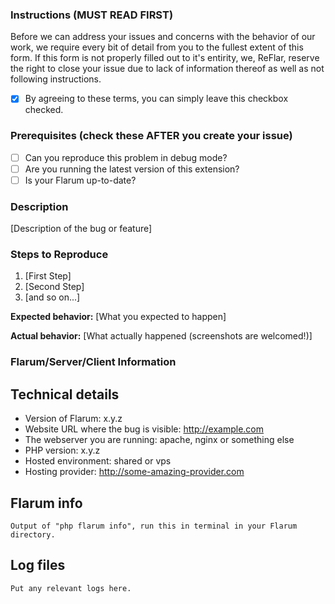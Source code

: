 ### Instructions (MUST READ FIRST)

Before we can address your issues and concerns with the behavior of our work, we require every bit of detail from you to the fullest extent of this form. If this form is not properly filled out to it's entirity, we, ReFlar, reserve the right to close your issue due to lack of information thereof as well as not following instructions.

* [x] By agreeing to these terms, you can simply leave this checkbox checked.


### Prerequisites (check these AFTER you create your issue)

* [ ] Can you reproduce this problem in debug mode?
* [ ] Are you running the latest version of this extension?
* [ ] Is your Flarum up-to-date?

### Description

[Description of the bug or feature]

### Steps to Reproduce

1. [First Step]
2. [Second Step]
3. [and so on...]

**Expected behavior:** [What you expected to happen]

**Actual behavior:** [What actually happened (screenshots are welcomed!)]

### Flarum/Server/Client Information

## Technical details

- Version of Flarum: x.y.z
- Website URL where the bug is visible: http://example.com
- The webserver you are running: apache, nginx or something else
- PHP version: x.y.z
- Hosted environment: shared or vps
- Hosting provider: http://some-amazing-provider.com

## Flarum info

```
Output of "php flarum info", run this in terminal in your Flarum directory.
```

## Log files

```
Put any relevant logs here.
```
